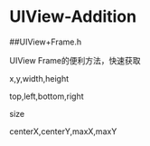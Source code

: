 # UIView-Addition


##UIView+Frame.h  

UIView Frame的便利方法，快速获取

x,y,width,height

top,left,bottom,right

size

centerX,centerY,maxX,maxY
